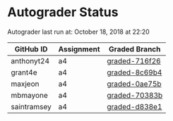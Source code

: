 # Autograder Status
Autograder last run at: October 18, 2018 at 22:20

| GitHub ID | Assignment | Graded Branch |
|-----------|------------|---------------|
| anthonyt24 | a4 | [graded-716f26](https://github.com/Fall2018COMP401-001/a4-anthonyt24/tree/graded-716f26) | 
| grant4e | a4 | [graded-8c69b4](https://github.com/Fall2018COMP401-001/a4-grant4e/tree/graded-8c69b4) | 
| maxjeon | a4 | [graded-0ae75b](https://github.com/Fall2018COMP401-001/a4-maxjeon/tree/graded-0ae75b) | 
| mbmayone | a4 | [graded-70383b](https://github.com/Fall2018COMP401-001/a4-mbmayone/tree/graded-70383b) | 
| saintramsey | a4 | [graded-d838e1](https://github.com/Fall2018COMP401-001/a4-saintramsey/tree/graded-d838e1) | 
